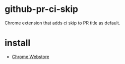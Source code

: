 # github-pr-ci-skip

Chrome extension that adds ci skip to PR title as default.

# install

- [Chrome Webstore](https://chrome.google.com/webstore/detail/github-pr-ci-skip/dceoaejfgfblnbingdnmhnjepdoicihf?hl=ja&authuser=0)
